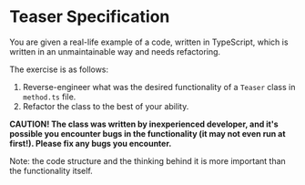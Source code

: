# Teaser Specification

You are given a real-life example of a code, written in TypeScript, which is written in an unmaintainable way and needs refactoring.

The exercise is as follows:

1) Reverse-engineer what was the desired functionality of a `Teaser` class in `method.ts` file.
2) Refactor the class to the best of your ability.

**CAUTION! The class was written by inexperienced developer, and it's possible you encounter bugs in the functionality (it may not even run at first!). Please fix any bugs you encounter.**

Note: the code structure and the thinking behind it is more important than the functionality itself.